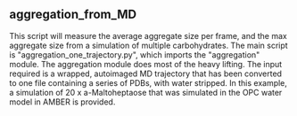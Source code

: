 ## aggregation_from_MD
This script will measure the average aggregate size per frame, and the max aggregate size from a simulation of multiple carbohydrates. The main script is "aggregation_one_trajectory.py", which imports the "aggregation" module. The aggregation module does most of the heavy lifting. The input required is a wrapped, autoimaged MD trajectory that has been converted to one file containing a series of PDBs, with water stripped. In this example, a simulation of 20 x a-Maltoheptaose that was simulated in the OPC water model in AMBER is provided.
